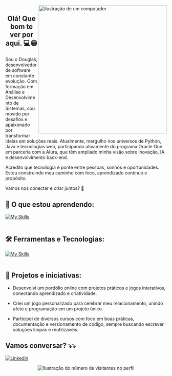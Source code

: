 <img src="https://raw.githubusercontent.com/MicaelliMedeiros/micaellimedeiros/master/image/computer-illustration.png" alt="ilustração de um computador" min-width="400px" max-width="400px" width="400px" align="right">

## <p align="center">  Olá! Que bom te ver por aqui. 💻😁

<p align="rigth"> 
Sou o Douglas, desenvolvedor de software em constante evolução. Com formação em Análise e Desenvolvimento de Sistemas, sou movido por desafios e apaixonado por transformar ideias em soluções reais.
Atualmente, mergulho nos universos de Python, Java e tecnologias web, participando ativamente do programa Oracle One em parceria com a Alura, que têm ampliado minha visão sobre inovação, IA e desenvolvimento back-end.

Acredito que tecnologia é ponte entre pessoas, sonhos e oportunidades. Estou construindo meu caminho com foco, aprendizado contínuo e propósito.

Vamos nos conectar e criar juntos? 🚀

</p>


## 🚀 O que estou aprendendo:
[![My Skills](https://skillicons.dev/icons?i=java,spring,python,javascript,aws)](https://skillicons.dev)<br><br>

## 🛠️ Ferramentas e Tecnologias:
[![My Skills](https://skillicons.dev/icons?i=vscode,idea,pycharm,mysql,postgres,git,github)](https://skillicons.dev)<br><br>

## 👥 Projetos e iniciativas:
- Desenvolvi um portfólio online com projetos práticos e jogos interativos, conectando aprendizado e criatividade.

- Criei um jogo personalizado para celebrar meu relacionamento, unindo afeto e programação em um projeto único.

- Participei de diversos cursos com foco em boas práticas, documentação e versionamento de código, sempre buscando escrever soluções limpas e reutilizáveis.

## Vamos conversar? ⤵️⤵️

[![Linkedin](https://img.shields.io/badge/-Linkedin-blue?style=flat-square&logo=Linkedin&logoColor=white&link=https://www.linkedin.com/in/douglas-oliveira-627088188/)](https://www.linkedin.com/in/douglas-oliveira-627088188/)
</div>

<p align="center">
  <img
    src="https://profile-counter.glitch.me/notdougz/count.svg"
    alt="Ilustração do número de visitantes no perfil"
  />
</p>

